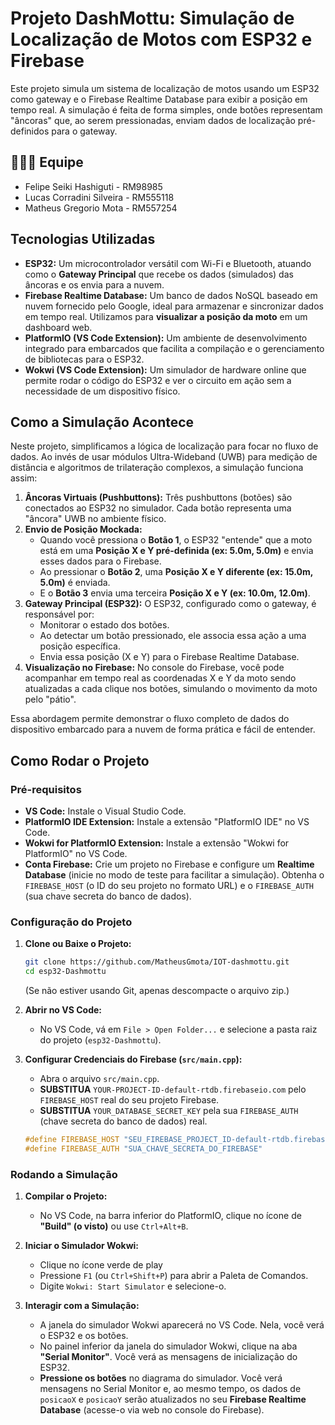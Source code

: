 # Projeto DashMottu: Simulação de Localização de Motos com ESP32 e Firebase

Este projeto simula um sistema de localização de motos usando um ESP32 como gateway e o Firebase Realtime Database para exibir a posição em tempo real. A simulação é feita de forma simples, onde botões representam "âncoras" que, ao serem pressionadas, enviam dados de localização pré-definidos para o gateway.

## 👩‍👦‍👦 Equipe
* Felipe Seiki Hashiguti - RM98985
* Lucas Corradini Silveira - RM555118
* Matheus Gregorio Mota - RM557254

## Tecnologias Utilizadas

* **ESP32:** Um microcontrolador versátil com Wi-Fi e Bluetooth, atuando como o **Gateway Principal** que recebe os dados (simulados) das âncoras e os envia para a nuvem.
* **Firebase Realtime Database:** Um banco de dados NoSQL baseado em nuvem fornecido pelo Google, ideal para armazenar e sincronizar dados em tempo real. Utilizamos para **visualizar a posição da moto** em um dashboard web.
* **PlatformIO (VS Code Extension):** Um ambiente de desenvolvimento integrado para embarcados que facilita a compilação e o gerenciamento de bibliotecas para o ESP32.
* **Wokwi (VS Code Extension):** Um simulador de hardware online que permite rodar o código do ESP32 e ver o circuito em ação sem a necessidade de um dispositivo físico.

## Como a Simulação Acontece

Neste projeto, simplificamos a lógica de localização para focar no fluxo de dados. Ao invés de usar módulos Ultra-Wideband (UWB) para medição de distância e algoritmos de trilateração complexos, a simulação funciona assim:

1.  **Âncoras Virtuais (Pushbuttons):** Três pushbuttons (botões) são conectados ao ESP32 no simulador. Cada botão representa uma "âncora" UWB no ambiente físico.
2.  **Envio de Posição Mockada:**
    * Quando você pressiona o **Botão 1**, o ESP32 "entende" que a moto está em uma **Posição X e Y pré-definida (ex: 5.0m, 5.0m)** e envia esses dados para o Firebase.
    * Ao pressionar o **Botão 2**, uma **Posição X e Y diferente (ex: 15.0m, 5.0m)** é enviada.
    * E o **Botão 3** envia uma terceira **Posição X e Y (ex: 10.0m, 12.0m)**.
3.  **Gateway Principal (ESP32):** O ESP32, configurado como o gateway, é responsável por:
    * Monitorar o estado dos botões.
    * Ao detectar um botão pressionado, ele associa essa ação a uma posição específica.
    * Envia essa posição (X e Y) para o Firebase Realtime Database.
4.  **Visualização no Firebase:** No console do Firebase, você pode acompanhar em tempo real as coordenadas X e Y da moto sendo atualizadas a cada clique nos botões, simulando o movimento da moto pelo "pátio".

Essa abordagem permite demonstrar o fluxo completo de dados do dispositivo embarcado para a nuvem de forma prática e fácil de entender.

## Como Rodar o Projeto

### Pré-requisitos

* **VS Code:** Instale o Visual Studio Code.
* **PlatformIO IDE Extension:** Instale a extensão "PlatformIO IDE" no VS Code.
* **Wokwi for PlatformIO Extension:** Instale a extensão "Wokwi for PlatformIO" no VS Code.
* **Conta Firebase:** Crie um projeto no Firebase e configure um **Realtime Database** (inicie no modo de teste para facilitar a simulação). Obtenha o `FIREBASE_HOST` (o ID do seu projeto no formato URL) e o `FIREBASE_AUTH` (sua chave secreta do banco de dados).

### Configuração do Projeto

1.  **Clone ou Baixe o Projeto:**
    ```bash
    git clone https://github.com/MatheusGmota/IOT-dashmottu.git
    cd esp32-Dashmottu
    ```
    (Se não estiver usando Git, apenas descompacte o arquivo zip.)

2.  **Abrir no VS Code:**
    * No VS Code, vá em `File > Open Folder...` e selecione a pasta raiz do projeto (`esp32-Dashmottu`).

3.  **Configurar Credenciais do Firebase (`src/main.cpp`):**
    * Abra o arquivo `src/main.cpp`.
    * **SUBSTITUA** `YOUR-PROJECT-ID-default-rtdb.firebaseio.com` pelo `FIREBASE_HOST` real do seu projeto Firebase.
    * **SUBSTITUA** `YOUR_DATABASE_SECRET_KEY` pela sua `FIREBASE_AUTH` (chave secreta do banco de dados) real.

    ```cpp
    #define FIREBASE_HOST "SEU_FIREBASE_PROJECT_ID-default-rtdb.firebaseio.com"
    #define FIREBASE_AUTH "SUA_CHAVE_SECRETA_DO_FIREBASE"
    ```

### Rodando a Simulação

1.  **Compilar o Projeto:**
    * No VS Code, na barra inferior do PlatformIO, clique no ícone de **"Build" (o visto)** ou use `Ctrl+Alt+B`.

2.  **Iniciar o Simulador Wokwi:**
    * Clique no ícone verde de play
    * Pressione `F1` (ou `Ctrl+Shift+P`) para abrir a Paleta de Comandos.
    * Digite `Wokwi: Start Simulator` e selecione-o.

4.  **Interagir com a Simulação:**
    * A janela do simulador Wokwi aparecerá no VS Code. Nela, você verá o ESP32 e os botões.
    * No painel inferior da janela do simulador Wokwi, clique na aba **"Serial Monitor"**. Você verá as mensagens de inicialização do ESP32.
    * **Pressione os botões** no diagrama do simulador. Você verá mensagens no Serial Monitor e, ao mesmo tempo, os dados de `posicaoX` e `posicaoY` serão atualizados no seu **Firebase Realtime Database** (acesse-o via web no console do Firebase).
